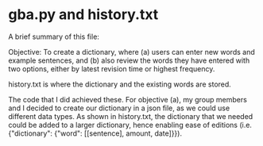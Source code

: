 # gba.py and history.txt

A brief summary of this file:

Objective: To create a dictionary, where 
  (a) users can enter new words and example sentences, and 
  (b) also review the words they have entered with two options, either by latest revision time or highest frequency.
  
history.txt is where the dictionary and the existing words are stored.

The code that I did achieved these. For objective (a), my group members and I decided to create our dictionary in a json file, as we could use different data types. As shown in history.txt, the dictionary that we needed could be added to a larger dictionary, hence enabling ease of editions (i.e. {"dictionary": {"word": [[sentence], amount, date]}}).
